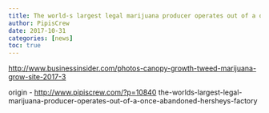 ```yaml
---
title: The world-s largest legal marijuana producer operates out of a once-abandoned Hershey-s factory
author: PipisCrew
date: 2017-10-31
categories: [news]
toc: true
---
```


http://www.businessinsider.com/photos-canopy-growth-tweed-marijuana-grow-site-2017-3

origin - http://www.pipiscrew.com/?p=10840 the-worlds-largest-legal-marijuana-producer-operates-out-of-a-once-abandoned-hersheys-factory